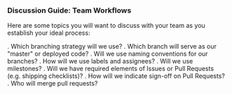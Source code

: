 ### Discussion Guide: Team Workflows

Here are some topics you will want to discuss with your team as you establish your ideal process:

. Which branching strategy will we use?
. Which branch will serve as our "master" or deployed code?
. Will we use naming conventions for our branches?
. How will we use labels and assignees?
. Will we use milestones?
. Will we have required elements of Issues or Pull Requests (e.g. shipping checklists)?
. How will we indicate sign-off on Pull Requests?
. Who will merge pull requests?
